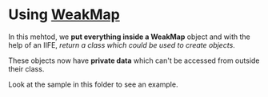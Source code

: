 # Using [WeakMap](https://developer.mozilla.org/en-US/docs/Web/JavaScript/Reference/Global_Objects/WeakMap)

In this mehtod, we **put everything inside a WeakMap** object and with the help of an IIFE, _return a class which could be used to create objects_.

These objects now have **private data** which can't be accessed from outside their class.

Look at the sample in this folder to see an example.
